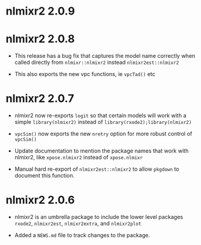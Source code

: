 # nlmixr2 2.0.9

# nlmixr2 2.0.8

* This release has a bug fix that captures the model name correctly
  when called directly from `nlmixr::nlmixr2` instead
  `nlmixr2est::nlmixr2`
  
* This also exports the new vpc functions, ie `vpcTad()` etc

# nlmixr2 2.0.7

* nlmixr2 now re-exports `logit` so that certain models will work with
  a simple `library(nlmixr2)` instead of
  `library(rxode2);library(nlmixr2)`

* `vpcSim()` now exports the new `nretry` option for more robust
  control of `vpcSim()`

* Update documentation to mention the package names that work with
  nlmixr2, like `xpose.nlmixr2` instead of `xpose.nlmixr`

* Manual hard re-export of `nlmixr2est::nlmixr2` to allow `pkgdown` to
  document this function.

# nlmixr2 2.0.6

* nlmixr2 is an umbrella package to include the lower level packages
  `rxode2`, `nlmixr2est`, `nlmixr2extra`, and `nlmixr2plot`

* Added a `NEWS.md` file to track changes to the package.
